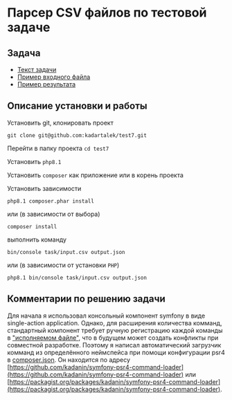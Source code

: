 # Парсер CSV файлов по тестовой задаче

## Задача

* [Текст задачи](task/readme.txt)
* [Пример входного файла](task/input.csv)
* [Пример результата](task/output.json)

## Описание установки и работы

Установить git, клонировать проект

`git clone git@github.com:kadartalek/test7.git`

Перейти в папку проекта `cd test7`

Установить `php8.1`

Установить `composer` как приложение или в корень проекта

Установить зависимости

`php8.1 composer.phar install`

или (в зависимости от выбора)

`composer install`

выполнить команду

`bin/console task/input.csv output.json`

или (в зависимости от установки `PHP`)

`php8.1 bin/console task/input.csv output.json`

## Комментарии по решению задачи

Для начала я использовал консольный компонент symfony в виде single-action application. Однако, для расширения количества комманд, стандартный компонент требует ручную регистрацию каждой команды в ["исполняемом файле"](bin/console), что в будущем может создать конфликты при совместной разработке. Поэтому я написал автоматический загрузчик комманд из определённого неймспейса при помощи конфигурации psr4 в [composer.json](composer.json). Он находится по адресу [https://github.com/kadanin/symfony-psr4-command-loader](https://github.com/kadanin/symfony-psr4-command-loader) или [https://packagist.org/packages/kadanin/symfony-psr4-command-loader](https://packagist.org/packages/kadanin/symfony-psr4-command-loader).
